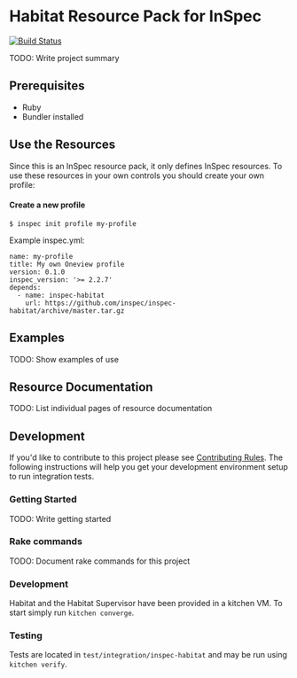 # Habitat Resource Pack for InSpec

[![Build Status](https://travis-ci.org/inspec/inspec-habitat.svg?branch=master)](https://travis-ci.org/inspec/inspec-habitat)

TODO: Write project summary


## Prerequisites

* Ruby
* Bundler installed


## Use the Resources

Since this is an InSpec resource pack, it only defines InSpec resources. To use
these resources in your own controls you should create your own profile:


#### Create a new profile

```
$ inspec init profile my-profile
```
Example inspec.yml:
```
name: my-profile
title: My own Oneview profile
version: 0.1.0
inspec_version: '>= 2.2.7'
depends:
  - name: inspec-habitat
    url: https://github.com/inspec/inspec-habitat/archive/master.tar.gz
```

## Examples

TODO: Show examples of use


## Resource Documentation

TODO: List individual pages of resource documentation


## Development

If you'd like to contribute to this project please see [Contributing
Rules](CONTRIBUTING.md). The following instructions will help you get your
development environment setup to run integration tests.


### Getting Started

TODO: Write getting started


### Rake commands

TODO: Document rake commands for this project


### Development

Habitat and the Habitat Supervisor have been provided in a kitchen VM. To start
simply run `kitchen converge`.

### Testing

Tests are located in `test/integration/inspec-habitat` and may be run using `kitchen verify`.
